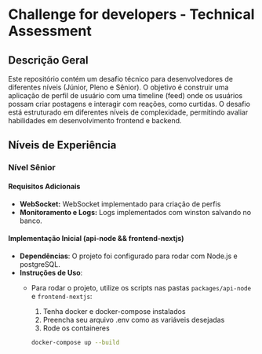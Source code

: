 # Challenge for developers - Technical Assessment

## Descrição Geral

Este repositório contém um desafio técnico para desenvolvedores de diferentes níveis (Júnior, Pleno e Sênior). O objetivo é construir uma aplicação de perfil de usuário com uma timeline (feed) onde os usuários possam criar postagens e interagir com reações, como curtidas. O desafio está estruturado em diferentes níveis de complexidade, permitindo avaliar habilidades em desenvolvimento frontend e backend.

## Níveis de Experiência

### Nível Sênior

#### Requisitos Adicionais
- **WebSocket:** WebSocket implementado para criação de perfis
- **Monitoramento e Logs:** Logs implementados com winston salvando no banco.

#### Implementação Inicial (api-node && frontend-nextjs)
- **Dependências**: O projeto foi configurado para rodar com Node.js e postgreSQL.
- **Instruções de Uso**: 
  - Para rodar o projeto, utilize os scripts nas pastas `packages/api-node` e `frontend-nextjs`:
    1. Tenha docker e docker-compose instalados
    2. Preencha seu arquivo .env como as variáveis desejadas
    3. Rode os containeres

    ```bash
    docker-compose up --build
    ```


